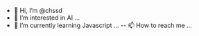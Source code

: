 - 👋 Hi, I’m @chssd
- 👀 I’m interested in AI ...
- 🌱 I’m currently learning Javascript ...
-- 📫 How to reach me ...

<!---
chssd/chssd is a ✨ special ✨ repository because its `README.md` (this file) appears on your GitHub profile.
You can click the Preview link to take a look at your changes.
--->
